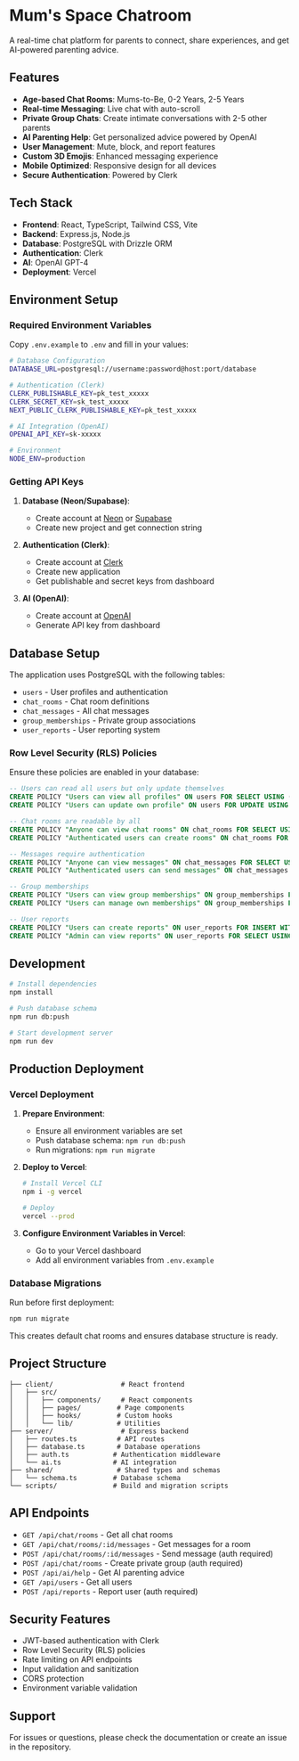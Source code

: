# Mum's Space Chatroom

A real-time chat platform for parents to connect, share experiences, and get AI-powered parenting advice.

## Features

- **Age-based Chat Rooms**: Mums-to-Be, 0-2 Years, 2-5 Years
- **Real-time Messaging**: Live chat with auto-scroll
- **Private Group Chats**: Create intimate conversations with 2-5 other parents
- **AI Parenting Help**: Get personalized advice powered by OpenAI
- **User Management**: Mute, block, and report features
- **Custom 3D Emojis**: Enhanced messaging experience
- **Mobile Optimized**: Responsive design for all devices
- **Secure Authentication**: Powered by Clerk

## Tech Stack

- **Frontend**: React, TypeScript, Tailwind CSS, Vite
- **Backend**: Express.js, Node.js
- **Database**: PostgreSQL with Drizzle ORM
- **Authentication**: Clerk
- **AI**: OpenAI GPT-4
- **Deployment**: Vercel

## Environment Setup

### Required Environment Variables

Copy `.env.example` to `.env` and fill in your values:

```bash
# Database Configuration
DATABASE_URL=postgresql://username:password@host:port/database

# Authentication (Clerk)
CLERK_PUBLISHABLE_KEY=pk_test_xxxxx
CLERK_SECRET_KEY=sk_test_xxxxx
NEXT_PUBLIC_CLERK_PUBLISHABLE_KEY=pk_test_xxxxx

# AI Integration (OpenAI)
OPENAI_API_KEY=sk-xxxxx

# Environment
NODE_ENV=production
```

### Getting API Keys

1. **Database (Neon/Supabase)**:
   - Create account at [Neon](https://neon.tech) or [Supabase](https://supabase.com)
   - Create new project and get connection string

2. **Authentication (Clerk)**:
   - Create account at [Clerk](https://clerk.com)
   - Create new application
   - Get publishable and secret keys from dashboard

3. **AI (OpenAI)**:
   - Create account at [OpenAI](https://openai.com)
   - Generate API key from dashboard

## Database Setup

The application uses PostgreSQL with the following tables:
- `users` - User profiles and authentication
- `chat_rooms` - Chat room definitions
- `chat_messages` - All chat messages
- `group_memberships` - Private group associations
- `user_reports` - User reporting system

### Row Level Security (RLS) Policies

Ensure these policies are enabled in your database:

```sql
-- Users can read all users but only update themselves
CREATE POLICY "Users can view all profiles" ON users FOR SELECT USING (true);
CREATE POLICY "Users can update own profile" ON users FOR UPDATE USING (auth.uid()::text = id::text);

-- Chat rooms are readable by all
CREATE POLICY "Anyone can view chat rooms" ON chat_rooms FOR SELECT USING (true);
CREATE POLICY "Authenticated users can create rooms" ON chat_rooms FOR INSERT WITH CHECK (auth.role() = 'authenticated');

-- Messages require authentication
CREATE POLICY "Anyone can view messages" ON chat_messages FOR SELECT USING (true);
CREATE POLICY "Authenticated users can send messages" ON chat_messages FOR INSERT WITH CHECK (auth.role() = 'authenticated');

-- Group memberships
CREATE POLICY "Users can view group memberships" ON group_memberships FOR SELECT USING (true);
CREATE POLICY "Users can manage own memberships" ON group_memberships FOR ALL USING (auth.uid()::text = user_id::text);

-- User reports
CREATE POLICY "Users can create reports" ON user_reports FOR INSERT WITH CHECK (auth.role() = 'authenticated');
CREATE POLICY "Admin can view reports" ON user_reports FOR SELECT USING (auth.role() = 'service_role');
```

## Development

```bash
# Install dependencies
npm install

# Push database schema
npm run db:push

# Start development server
npm run dev
```

## Production Deployment

### Vercel Deployment

1. **Prepare Environment**:
   - Ensure all environment variables are set
   - Push database schema: `npm run db:push`
   - Run migrations: `npm run migrate`

2. **Deploy to Vercel**:
   ```bash
   # Install Vercel CLI
   npm i -g vercel
   
   # Deploy
   vercel --prod
   ```

3. **Configure Environment Variables in Vercel**:
   - Go to your Vercel dashboard
   - Add all environment variables from `.env.example`

### Database Migrations

Run before first deployment:
```bash
npm run migrate
```

This creates default chat rooms and ensures database structure is ready.

## Project Structure

```
├── client/                 # React frontend
│   ├── src/
│   │   ├── components/     # React components
│   │   ├── pages/         # Page components
│   │   ├── hooks/         # Custom hooks
│   │   └── lib/           # Utilities
├── server/                 # Express backend
│   ├── routes.ts          # API routes
│   ├── database.ts        # Database operations
│   ├── auth.ts           # Authentication middleware
│   └── ai.ts             # AI integration
├── shared/                # Shared types and schemas
│   └── schema.ts         # Database schema
└── scripts/              # Build and migration scripts
```

## API Endpoints

- `GET /api/chat/rooms` - Get all chat rooms
- `GET /api/chat/rooms/:id/messages` - Get messages for a room
- `POST /api/chat/rooms/:id/messages` - Send message (auth required)
- `POST /api/chat/rooms` - Create private group (auth required)
- `POST /api/ai/help` - Get AI parenting advice
- `GET /api/users` - Get all users
- `POST /api/reports` - Report user (auth required)

## Security Features

- JWT-based authentication with Clerk
- Row Level Security (RLS) policies
- Rate limiting on API endpoints
- Input validation and sanitization
- CORS protection
- Environment variable validation

## Support

For issues or questions, please check the documentation or create an issue in the repository.